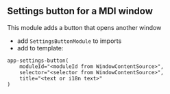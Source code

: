 ## Settings button for a MDI window

This module adds a button that opens another window

- add `SettingsButtonModule` to imports
- add to template:
```
app-settings-button(
    moduleId="<moduleId from WindowContentSource>",
    selector="<selector from WindowContentSource>",
    title="<text or i18n text>"
)
```